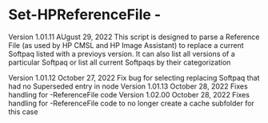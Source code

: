 # Set-HPReferenceFile - 
Version 1.01.11 AUgust 29, 2022
This script is designed to parse a Reference File (as used by HP CMSL and HP Image Assistant) to replace a current Softpaq listed with a previoys version. It can also list all versions of a particular Softpaq or list all current Softpaqs by their categorization

Version 1.01.12 October 27, 2022
Fix bug for selecting replacing Softpaq that had no Superseded entry in node
Version 1.01.13 October 28, 2022
Fixes handling for -ReferenceFile code
Version 1.02.00 October 28, 2022
Fixes handling for -ReferenceFile code to no longer create a cache subfolder for this case
